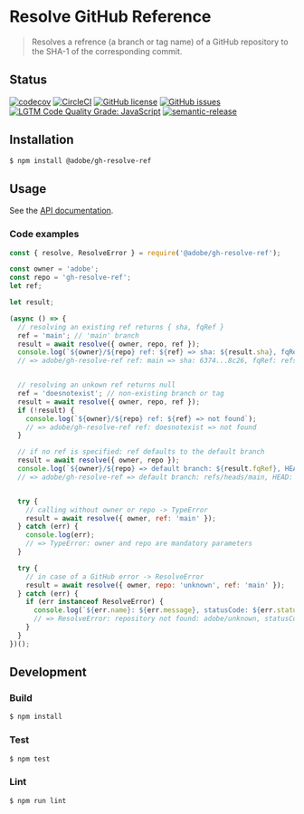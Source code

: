 # Resolve GitHub Reference

> Resolves a refrence (a branch or tag name) of a GitHub repository to the SHA-1 of the corresponding commit.

## Status
[![codecov](https://img.shields.io/codecov/c/github/adobe/gh-resolve-ref.svg)](https://codecov.io/gh/adobe/gh-resolve-ref)
[![CircleCI](https://img.shields.io/circleci/project/github/adobe/gh-resolve-ref.svg)](https://circleci.com/gh/adobe/gh-resolve-ref)
[![GitHub license](https://img.shields.io/github/license/adobe/gh-resolve-ref.svg)](https://github.com/adobe/gh-resolve-ref/blob/master/LICENSE.txt)
[![GitHub issues](https://img.shields.io/github/issues/adobe/gh-resolve-ref.svg)](https://github.com/adobe/gh-resolve-ref/issues)
[![LGTM Code Quality Grade: JavaScript](https://img.shields.io/lgtm/grade/javascript/g/adobe/gh-resolve-ref.svg?logo=lgtm&logoWidth=18)](https://lgtm.com/projects/g/adobe/gh-resolve-ref)
[![semantic-release](https://img.shields.io/badge/%20%20%F0%9F%93%A6%F0%9F%9A%80-semantic--release-e10079.svg)](https://github.com/semantic-release/semantic-release)

## Installation

```bash
$ npm install @adobe/gh-resolve-ref
```

## Usage

See the [API documentation](docs/API.md).

### Code examples

```js
const { resolve, ResolveError } = require('@adobe/gh-resolve-ref');

const owner = 'adobe';
const repo = 'gh-resolve-ref';
let ref;

let result;

(async () => {
  // resolving an existing ref returns { sha, fqRef }
  ref = 'main'; // 'main' branch
  result = await resolve({ owner, repo, ref });
  console.log(`${owner}/${repo} ref: ${ref} => sha: ${result.sha}, fqRef: ${result.fqRef}`);
  // => adobe/gh-resolve-ref ref: main => sha: 6374...8c26, fqRef: refs/heads/main


  // resolving an unkown ref returns null
  ref = 'doesnotexist'; // non-existing branch or tag
  result = await resolve({ owner, repo, ref });
  if (!result) {
    console.log(`${owner}/${repo} ref: ${ref} => not found`);
    // => adobe/gh-resolve-ref ref: doesnotexist => not found
  }

  // if no ref is specified: ref defaults to the default branch
  result = await resolve({ owner, repo });
  console.log(`${owner}/${repo} => default branch: ${result.fqRef}, HEAD: ${result.sha}`);
  // => adobe/gh-resolve-ref => default branch: refs/heads/main, HEAD: 6374...8c26


  try {
    // calling without owner or repo -> TypeError
    result = await resolve({ owner, ref: 'main' });
  } catch (err) {
    console.log(err);
    // => TypeError: owner and repo are mandatory parameters
  }

  try {
    // in case of a GitHub error -> ResolveError
    result = await resolve({ owner, repo: 'unknown', ref: 'main' });
  } catch (err) {
    if (err instanceof ResolveError) {
      console.log(`${err.name}: ${err.message}, statusCode: ${err.statusCode}`);
      // => ResolveError: repository not found: adobe/unknown, statusCode: 404
    }
  }
})();
```


## Development

### Build

```bash
$ npm install
```

### Test

```bash
$ npm test
```

### Lint

```bash
$ npm run lint
```
